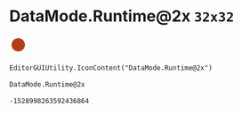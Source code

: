 # DataMode.Runtime@2x `32x32`
<img src="/img/DataMode.Runtime@2x.png" width=32 height=32>

``` CSharp
EditorGUIUtility.IconContent("DataMode.Runtime@2x")
```
```
DataMode.Runtime@2x
```
```
-1528998263592436864
```

